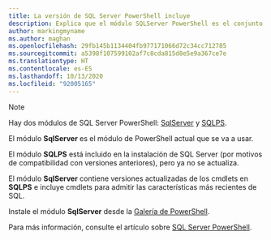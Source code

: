 ```yaml
---
title: La versión de SQL Server PowerShell incluye
description: Explica que el módulo SQLServer PowerShell es el conjunto de comandos de SQL Server PowerShell actual.
author: markingmyname
ms.author: maghan
ms.openlocfilehash: 29fb145b1134404fb977171066d72c34cc712785
ms.sourcegitcommit: a5398f107599102af7c8cda815d8e5e9a367ce7e
ms.translationtype: HT
ms.contentlocale: es-ES
ms.lasthandoff: 10/13/2020
ms.locfileid: "92005165"
---
```

> [!NOTE]
> Hay dos módulos de SQL Server PowerShell: [SqlServer](https://docs.microsoft.com/powershell/module/sqlserver) y [SQLPS](https://docs.microsoft.com/powershell/module/sqlps).
>
> El módulo **SqlServer** es el módulo de PowerShell actual que se va a usar.
>
> El módulo **SQLPS** está incluido en la instalación de SQL Server (por motivos de compatibilidad con versiones anteriores), pero ya no se actualiza.
>
> El módulo **SqlServer** contiene versiones actualizadas de los cmdlets en **SQLPS** e incluye cmdlets para admitir las características más recientes de SQL.
>
> Instale el módulo **SqlServer** desde la [Galería de PowerShell](https://www.powershellgallery.com/packages/SqlServer).
>
> Para más información, consulte el artículo sobre [SQL Server PowerShell](../powershell/sql-server-powershell.md).